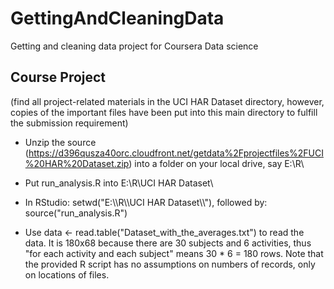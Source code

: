# GettingAndCleaningData
Getting and cleaning data project  for Coursera Data science

## Course Project
(find all project-related materials in the UCI HAR Dataset directory, however, copies of the important files have been put into this main directory to fulfill the submission requirement)

* Unzip the source (https://d396qusza40orc.cloudfront.net/getdata%2Fprojectfiles%2FUCI%20HAR%20Dataset.zip) into a folder on your local drive, say E:\R\

* Put run_analysis.R into E:\R\UCI HAR Dataset\

* In RStudio: setwd("E:\\\\R\\\\UCI HAR Dataset\\\\"), followed by: source("run_analysis.R")

* Use data <- read.table("Dataset_with_the_averages.txt") to read the data. It is 180x68 because there are 30 subjects and 6 activities, thus "for each activity and each subject" means 30 * 6 = 180 rows. Note that the provided R script has no assumptions on numbers of records, only on locations of files.
